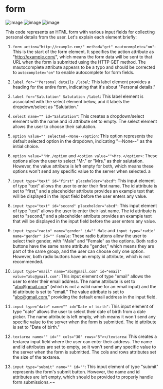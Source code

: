 # form

![image](https://github.com/Ayush19bansal/form/assets/118842033/75d329dd-447d-4e12-9fef-d6ce433c4b1c)
![image](https://github.com/Ayush19bansal/form/assets/118842033/95e44136-42c8-4fc8-823e-4da67c434842)
![image](https://github.com/Ayush19bansal/form/assets/118842033/4dc29fb3-11fb-42c4-8b77-ff6997c025be)



This code represents an HTML form with various input fields for collecting personal details from the user. Let's explain each element briefly:

1. `form action="http://example.com/" method="get" mautocomplete="on"`: This is the start of the form element. It specifies the action attribute as "http://example.com/", which means the form data will be sent to that URL when the form is submitted using the HTTP GET method. The mautocomplete attribute appears to be a typo and should be corrected to `autocomplete="on"` to enable autocomplete for form fields.

2. `label for=""Personal details /label`: This label element provides a heading for the entire form, indicating that it's about "Personal details."

3. `label for="Salutation" Salutation /label`: This label element is associated with the select element below, and it labels the dropdown/select as "Salutation."

4. `select name="" id="Salutation"`: This creates a dropdown/select element with the name and id attribute set to empty. The select element allows the user to choose their salutation.

5. `option value="" selected--None--/option`: This option represents the default selected option in the dropdown, indicating "--None--" as the initial choice.

6. `option value=""Mr./option` and `<option value="">Mrs.</option>`: These options allow the user to select "Mr." or "Mrs." as their salutation. However, the value attribute is left empty for both, which means these options won't send any specific value to the server when selected.                                                 a  
7. `input type="text" id="first" placeholder="abcd"`: This input element of type "text" allows the user to enter their first name. The id attribute is set to "first," and a placeholder attribute provides an example text that will be displayed in the input field before the user enters any value.

8. `input type="text" id="second" placeholder="abcd"`: This input element of type "text" allows the user to enter their last name. The id attribute is set to "second," and a placeholder attribute provides an example text that will be displayed in the input field before the user enters any value.


9. `input type="radio" name="gender" id="" Male` and `input type="radio" name="gender" id="" Female`: These radio buttons allow the user to select their gender, with "Male" and "Female" as the options. Both radio buttons have the same name attribute "gender," which means they are part of the same group, and the user can choose only one option. However, both radio buttons have an empty id attribute, which is not recommended.


10. `input type="email" name="abc@gmail.com" id="email" value="abc@gmail.com"`: This input element of type "email" allows the user to enter their email address. The name attribute is set to "abc@gmail.com" (which is not a valid name for an email input) and the id attribute is set to "email." The value attribute is set to "abc@gmail.com," providing the default email address in the input field.


11. `input type="date" name="" id="Date of birth"`: This input element of type "date" allows the user to select their date of birth from a date picker. The name attribute is left empty, which means it won't send any specific value to the server when the form is submitted. The id attribute is set to "Date of birth."


18. `textarea name="" id="" cols="30" rows="5"></textarea`: This creates a textarea input field where the user can enter their address. The name and id attributes are set to empty, so it won't send any specific value to the server when the form is submitted. The cols and rows attributes set the size of the textarea.

19. `input type="submit" name="" id=""`: This input element of type "submit" represents the form's submit button. However, the name and id attributes are left empty, which should be provided to properly handle form submissions.~~
